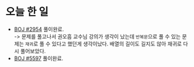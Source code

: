 # 오늘 한 일

* [BOJ #2954](https://www.acmicpc.net/problem/2954) 풀이완료.  
-> 문제를 풀고나서 권오흠 교수님 강의가 생각이 났는데 `반복문`으로 풀 수 있는 문제는 `재귀`로 풀 수 있다고 했던게 생각이났다. 배열의 길이도 길지도 않아 재귀로 다시 풀어보았다.
* [BOJ #5597](https://www.acmicpc.net/problem/5597) 풀이완료.
